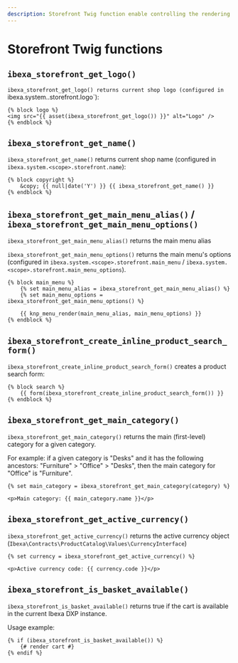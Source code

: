 ```yaml
---
description: Storefront Twig function enable controlling the rendering of storefront elements.
---
```


# Storefront Twig functions

## `ibexa_storefront_get_logo()`

`ibexa_storefront_get_logo() returns current shop logo (configured in `ibexa.system.<scope>.storefront.logo`):

``` html+twig
{% block logo %}
<img src="{{ asset(ibexa_storefront_get_logo()) }}" alt="Logo" />
{% endblock %}
```

## `ibexa_storefront_get_name()`

`ibexa_storefront_get_name()` returns current shop name (configured in `ibexa.system.<scope>.storefront.name`):

``` html+twig
{% block copyright %}
    &copy; {{ null|date('Y') }} {{ ibexa_storefront_get_name() }}
{% endblock %}
```

## `ibexa_storefront_get_main_menu_alias()` / `ibexa_storefront_get_main_menu_options()`

`ibexa_storefront_get_main_menu_alias()` returns the main menu alias

`ibexa_storefront_get_main_menu_options()` returns the main menu's options (configured in `ibexa.system.<scope>.storefront.main_menu` / `ibexa.system.<scope>.storefront.main_menu_options`).

``` html+twig
{% block main_menu %}
    {% set main_menu_alias = ibexa_storefront_get_main_menu_alias() %}
    {% set main_menu_options = ibexa_storefront_get_main_menu_options() %}

    {{ knp_menu_render(main_menu_alias, main_menu_options) }}
{% endblock %}
```

## `ibexa_storefront_create_inline_product_search_form()`

`ibexa_storefront_create_inline_product_search_form()` creates a product search form:

``` html+twig
{% block search %}
    {{ form(ibexa_storefront_create_inline_product_search_form()) }}
{% endblock %}
```

## `ibexa_storefront_get_main_category()`

`ibexa_storefront_get_main_category()` returns the main (first-level) category for a given category.

For example: if a given category is "Desks" and it has the following ancestors: "Furniture" > "Office" > "Desks",
then the main category for "Office" is "Furniture".

``` html+twig
{% set main_category = ibexa_storefront_get_main_category(category) %}

<p>Main category: {{ main_category.name }}</p>
```

## `ibexa_storefront_get_active_currency()`

`ibexa_storefront_get_active_currency()` returns the active currency object (`Ibexa\Contracts\ProductCatalog\Values\CurrencyInterface`)

``` html+twig
{% set currency = ibexa_storefront_get_active_currency() %}

<p>Active currency code: {{ currency.code }}</p>
```

## `ibexa_storefront_is_basket_available()`

`ibexa_storefront_is_basket_available()` returns true if the cart is available in the current Ibexa DXP instance.

Usage example:

``` html+twig
{% if (ibexa_storefront_is_basket_available()) %}
    {# render cart #}
{% endif %}
```
